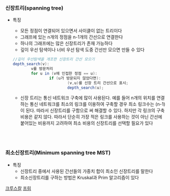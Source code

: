 ### 신장트리(spanning tree)

- 특징
    - 모든 정점이 연결되어 있으면서 사이클이 없는 트리이다
    - 그래프에 있는 n개의 정점을 n-1개의 간선으로 연결한다
    - 하나의 그래프에는 많은 신장트리가 존재 가능하다
    - 깊이 우선 탐색이나 너비 우선 탐색 도중 간선만 모으면 만들 수 있다
    
    ```java
    //깊이 우선탐색을 개조한 신장트리 간선 모으기
    depth_search(v):
    		v를 방문처리
    		for u in (v에 인접한 정점 == u):
    				if (u가 방문되지 않았다면):
    						(v,u)를 신장 트리 간선으로 표시;
    						depth_search(u);
    ```
    
    - 신장 트리는 통신 네트워크 구축에 많이 사용된다. 예를 들어 n개의 위치를 연결하는 통신 네트워크를 최소의 링크를  이용하여 구축할 경우 최소 링크수는 (n-1)이 된다. 따라서 신장트리를 구함으로 써 해결할 수 있다. 하지만 각 링크의 구축비용은 같지 않다. 따라서 단순히 가장 적은 링크를 사용하는 것이 아닌 간선에 붙어있는 비용까지 고려하여 최소 비용의 신장트리를 선택할 필요가 있다
    
    
<br>
<br>


    
### 최소신장트리(Minimum spanning tree MST)

- 특징
    - 신장트리 중에서 사용된 간선들의 가중치 합이 최소인 신장트리를 말한다
    - 최소신장트리를 구하는 방법은 Kruskal과 Prim 알고리즘이 있다
   
[크루스칼](https://velog.io/@gandi0330/%EC%95%8C%EA%B3%A0%EB%A6%AC%EC%A6%98-%EA%B0%9C%EB%85%90-%EC%B5%9C%EC%86%8C%EC%8B%A0%EC%9E%A5%ED%8A%B8%EB%A6%ACMST-Kruskal-2spgwmya)
[프림](https://velog.io/@gandi0330/%EC%95%8C%EA%B3%A0%EB%A6%AC%EC%A6%98-%EA%B0%9C%EB%85%90-%EC%B5%9C%EC%86%8C%EC%8B%A0%EC%9E%A5%ED%8A%B8%EB%A6%ACMST-Kruskal)

